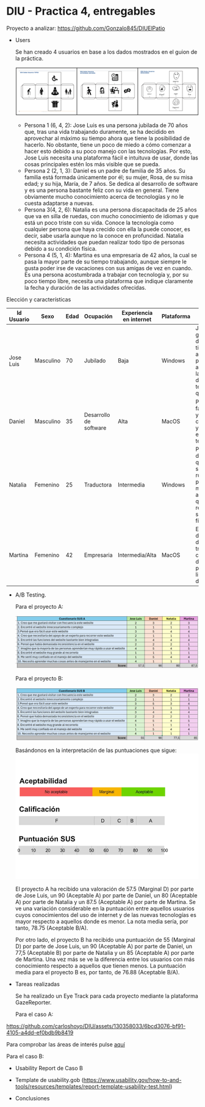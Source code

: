 # DIU - Practica 4, entregables



Proyecto a analizar: https://github.com/Gonzalo845/DIUElPatio  

* Users
  
  Se han creado 4 usuarios en base a los dados mostrados en el guion de la práctica.
  
  ![DadosDIU](img/DadosDIU.png)

  - Persona 1 (6, 4, 2): Jose Luis es una persona jubilada de 70 años que, tras una vida trabajando duramente, se ha decidido en aprovechar al máximo su tiempo ahora que tiene la posibilidad de hacerlo. No obstante, tiene un poco de miedo a cómo comenzar a hacer esto debido a su poco manejo con las tecnologías. Por esto, Jose Luis necesita una plataforma fácil e intuituva de usar, donde las cosas principales estén los más visible que se pueda.
  - Persona 2 (2, 1, 3): Daniel es un padre de familia de 35 años. Su familia está formada únicamente por él; su mujer, Rosa, de su misa edad; y su hija, María, de 7 años. Se dedica al desarrollo de software y es una persona bastante feliz con su vida en general. Tiene obviamente mucho conocimiento acerca de tecnologías y no le cuesta adaptarse a nuevas.
  - Persona 3(4, 2, 6): Natalia es una persona discapacitada de 25 años que va en silla de ruedas, con mucho conocimiento de idiomas y que está un poco triste con su vida. Conoce la tecnología como cualquier persona que haya crecido con ella la puede conocer, es decir, sabe usarla aunque no la conoce en profuncidad. Natalia necesita actividades que puedan realizar todo tipo de personas debido a su condición física.
  - Persona 4 (5, 1, 4): Martina es una empresaria de 42 años, la cual se pasa la mayor parte de su tiempo trabajando, aunque siempre le gusta poder irse de vacaciones con sus amigas de vez en cuando. Es una persona acostumbrada a trabajar con tecnología y, por su poco tiempo libre, necesita una plataforma que indique claramente la fecha y duración de las actividades ofrecidas.

Elección y características

| Id Usuario | Sexo | Edad | Ocupación | Experiencia en internet | Plataforma | Perfil cubierto | Test | SUS Score |
|------------|------|------|-----------|-------------------------|------------|-----------------|------|-----------|
| Jose Luis  | Masculino | 70 | Jubilado  | Baja                    | Windows    | Jubilado con ganas de disfrutar el tiempo que ahora tiene, pero asustado por la poca idea de usar tecnologías que posee| A/B | 23 |
| Daniel | Masculino | 35 | Desarrollo de software | Alta | MacOS | Padre de familia , feliz y con mucho conocimiento y experiencia en la tecnología | A/B | 23 |
| Natalia | Femenino | 25 | Traductora | Intermedia | Windows | Persona discapacitada que va en silla de ruedas, triste porque hay muchas actividades que no puede realizar por su condición física | A/B | 23 |
| Martina | Femenino | 42 | Empresaria | Intermedia/Alta | MacOS | Empresaria de 42 años, dedicada al trabajo pero con ganas de disfrutar el poco tiempo libre del que dispone | A/B | 23 |


* A/B Testing.

  Para el proyecto A:

  ![Tabla SUS A](img/TablaSUS_A.png)

  Para el proyecto B:

  ![Tabla SUS B](img/TablaSUS_B.png)

  Basándonos en la interpretación de las puntuaciones que sigue:
  ![Puntuacion SUS](img/Puntuacion_SUS-1.webp)

  El proyecto A ha recibido una valoración de 57.5 (Marginal D) por parte de Jose Luis, un 90 (Aceptable A) por parte de Daniel, un 80 (Aceptable A) por parte de Natalia y un 87.5 (Aceptable A) por parte de Martina. Se ve una variación considerable en la puntuación entre aquellos usuarios cuyos conocimientos del uso de internet y de las nuevas tecnologías es mayor respecto a aquellos donde es menor. La nota media sería, por tanto, 78.75 (Aceptable B/A).

  Por otro lado, el proyecto B ha recibido una puntuación de 55 (Marginal D) por parte de Jose Luis, un 90 (Aceptable A) por parte de Daniel, un 77,5 (Aceptable B) por parte de Natalia y un 85 (Aceptable A) por parte de Martina. Una vez más se ve la diferencia entre los usuarios con más conocimiento respecto a aquellos que tienen menos. La puntuación media para el proyecto B es, por tanto, de 76.88 (Aceptable B/A).


* Tareas realizadas

  Se ha realizado un Eye Track para cada proyecto mediante la plataforma GazeReporter.
  
  Para el caso A:  

https://github.com/carloshoyo/DIU/assets/130358033/6bcd3076-bf91-4105-a4dd-ef0bdb9b8419

Para comprobar las áreas de interés pulse <a href="https://github.com/carloshoyo/DIU/tree/master/P4/AoI">aquí</a>

Para el caso B:




* Usability Report de Caso B
* Template de usability.gob (https://www.usability.gov/how-to-and-tools/resources/templates/report-template-usability-test.html) 

* Conclusiones
